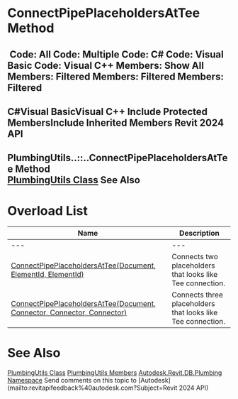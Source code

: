 # ConnectPipePlaceholdersAtTee Method

﻿
 Code: All Code: Multiple Code: C# Code: Visual Basic Code: Visual C++  Members: Show All Members: Filtered Members: Filtered Members: Filtered   
---  
C#Visual BasicVisual C++
Include Protected MembersInclude Inherited Members
Revit 2024 API  
---  
PlumbingUtils..::..ConnectPipePlaceholdersAtTee Method   
[PlumbingUtils Class](958a3fa2-eb4b-2814-f674-42cac98f4910.md "PlumbingUtils Class") See Also  
---  
# Overload List
| Name | Description |
| --- | --- |
| --- | --- | --- |
| [ConnectPipePlaceholdersAtTee(Document, ElementId, ElementId)](c4664927-c5e7-3ccd-f401-3a8cc5fb4231.md "ConnectPipePlaceholdersAtTee Method \(Document, ElementId, ElementId\)") | Connects two placeholders that looks like Tee connection. |
| [ConnectPipePlaceholdersAtTee(Document, Connector, Connector, Connector)](c2ef008e-636e-8ec8-4a8a-42d5996e037e.md "ConnectPipePlaceholdersAtTee Method \(Document, Connector, Connector, Connector\)") | Connects three placeholders that looks like Tee connection. |

# See Also
[PlumbingUtils Class](958a3fa2-eb4b-2814-f674-42cac98f4910.md "PlumbingUtils Class")
[PlumbingUtils Members](6334fcc6-7e95-51a1-0e2a-2c728bd2719c.md "PlumbingUtils Members")
[Autodesk.Revit.DB.Plumbing Namespace](cc553597-37c2-fcd9-6025-d904c129c80a.md "Autodesk.Revit.DB.Plumbing Namespace")
Send comments on this topic to [Autodesk](mailto:revitapifeedback%40autodesk.com?Subject=Revit 2024 API)